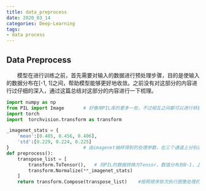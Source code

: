 ```yaml
---
title: data_preprocess
date: 2020_03_14
categories: Deep-Learning
tags:
- data process
---
```


## Data Preprocess
　　模型在进行训练之前，首先需要对输入的数据进行预处理步骤，目的是使输入的数据分布在[-1, 1]之间，帮助模型能够更好地收敛。之前没有对这部分的内容进行过仔细的深入，通过这篇总结对这部分的内容进行一下梳理。<br>
```python
import numpy as np
from PIL import Image		# 好像用PIL库的更多一些，不过相互之间都可以进行转换
import torch
import  torchvision.transform as transform

_imagenet_stats = {
    'mean':[0.485, 0.456, 0.406],
    'std':[0.229, 0.224, 0.225]
}							# 由imagenet抽样得到的处理参数，在三个通道上分别进行标准化的操作，(image[channel] - mean[channel]) / std[channel]
def preprocess():
    transpose_list = [
        transform.ToTensor(),	# 将PIL的数据转换为Tensor，数值分布到0-1，上面的参数也是对于tensor类型的数据来说的
        transform.Normalize(**_imagenet_stats)
    ]
    return transform.Compose(transpose_list)	#按照顺序依次执行图像处理的步骤
```